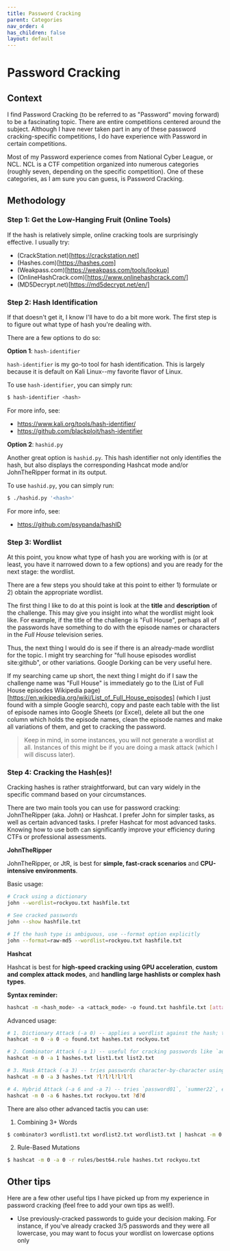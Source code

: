 ```yaml
---
title: Password Cracking
parent: Categories
nav_order: 4
has_children: false
layout: default
---
```


# Password Cracking

## Context

I find Password Cracking (to be referred to as "Password" moving forward) to be a fascinating topic. There are entire competitions centered around the subject. Although I have never taken part in any of these password cracking-specific competitions, I do have experience with Password in certain competitions.

Most of my Password experience comes from National Cyber League, or NCL. NCL is a CTF competition organized into numerous categories (roughly seven, depending on the specific competition). One of these categories, as I am sure you can guess, is Password Cracking.

## Methodology

### Step 1: Get the Low-Hanging Fruit (Online Tools)

If the hash is relatively simple, online cracking tools are surprisingly effective. I usually try:

 * (CrackStation.net)[https://crackstation.net]
 * (Hashes.com)[https://hashes.com]
 * (Weakpass.com)[https://weakpass.com/tools/lookup]
 * (OnlineHashCrack.com)[https://www.onlinehashcrack.com/]
 * (MD5Decrypt.net)[https://md5decrypt.net/en/]


### Step 2: Hash Identification

If that doesn't get it, I know I'll have to do a bit more work. The first step is to figure out what type of hash you're dealing with.

There are a few options to do so:

**Option 1**: `hash-identifier`

`hash-identifier` is my go-to tool for hash identification. This is largely because it is default on Kali Linux--my favorite flavor of Linux.

To use `hash-identifier`, you can simply run:
```bash
$ hash-identifier <hash>
```

For more info, see:
 * https://www.kali.org/tools/hash-identifier/
 * https://github.com/blackploit/hash-identifier

**Option 2**: `hashid.py`

Another great option is `hashid.py`. This hash identifier not only identifies the hash, but also displays the corresponding Hashcat mode and/or JohnTheRipper format in its output.

To use `hashid.py`, you can simply run:
```bash
$ ./hashid.py '<hash>'
```

For more info, see:
 * https://github.com/psypanda/hashID

### Step 3: Wordlist

At this point, you know what type of hash you are working with is (or at least, you have it narrowed down to a few options) and you are ready for the next stage: the wordlist.

There are a few steps you should take at this point to either 1) formulate or 2) obtain the appropriate wordlist.

The first thing I like to do at this point is look at the **title** and **description** of the challenge. This may give you insight into what the wordlist might look like. For example, if the title of the challenge is "Full House", perhaps all of the passwords have something to do with the episode names or characters in the *Full House* television series.

Thus, the next thing I would do is see if there is an already-made wordlist for the topic. I might try searching for "full house episodes wordlist site:github", or other variations. Google Dorking can be very useful here.

If my searching came up short, the next thing I might do if I saw the challenge name was "Full House" is immediately go to the (List of Full House episodes Wikipedia page)[https://en.wikipedia.org/wiki/List_of_Full_House_episodes] (which I just found with a simple Google search), copy and paste each table with the list of episode names into Google Sheets (or Excel), delete all but the one column which holds the episode names, clean the episode names and make all variations of them, and get to cracking the password.

> Keep in mind, in some instances, you will not generate a wordlist at all. Instances of this might be if you are doing a mask attack (which I will discuss later).

### Step 4: Cracking the Hash(es)!

Cracking hashes is rather straightforward, but can vary widely in the specific command based on your circumstances.

There are two main tools you can use for password cracking: JohnTheRipper (aka. John) or Hashcat. I prefer John for simpler tasks, as well as certain advanced tasks. I prefer Hashcat for most advanced tasks. Knowing how to use both can significantly improve your efficiency during CTFs or professional assessments.

**JohnTheRipper**

JohnTheRipper, or JtR, is best for **simple, fast-crack scenarios** and **CPU-intensive environments**.

Basic usage:
```bash
# Crack using a dictionary
john --wordlist=rockyou.txt hashfile.txt

# See cracked passwords
john --show hashfile.txt

# If the hash type is ambiguous, use --format option explicitly
john --format=raw-md5 --wordlist=rockyou.txt hashfile.txt
```

**Hashcat**

Hashcat is best for **high-speed cracking using GPU acceleration**, **custom and complex attack modes**, and **handling large hashlists or complex hash types**.

**Syntax reminder:**
```bash
hashcat -m <hash_mode> -a <attack_mode> -o found.txt hashfile.txt [attack-specific-params]
```

Advanced usage:
```bash
# 1. Dictionary Attack (-a 0) -- applies a wordlist against the hash; this is the most common attack mode
hashcat -m 0 -a 0 -o found.txt hashes.txt rockyou.txt

# 2. Combinator Attack (-a 1) -- useful for cracking passwords like `admin123`, `summer2024` by combining two words
hashcat -m 0 -a 1 hashes.txt list1.txt list2.txt

# 3. Mask Attack (-a 3) -- tries passwords character-by-character using patterns, useful for brute-forcing short passwords
hashcat -m 0 -a 3 hashes.txt ?l?l?l?l?l?l

# 4. Hybrid Attack (-a 6 and -a 7) -- tries `password01`, `summer22`, etc
hashcat -m 0 -a 6 hashes.txt rockyou.txt ?d?d
```

There are also other advanced tactis you can use:

1. Combining 3+ Words

```bash
$ combinator3 wordlist1.txt wordlist2.txt wordlist3.txt | hashcat -m 0 -a 0 hashes.txt --stdin
```

2. Rule-Based Mutations

```bash
$ hashcat -m 0 -a 0 -r rules/best64.rule hashes.txt rockyou.txt
```

## Other tips

Here are a few other useful tips I have picked up from my experience in password cracking (feel free to add your own tips as well!).

 * Use previously-cracked passwords to guide your decision making. For instance, if you've already cracked 3/5 passwords and they were all lowercase, you may want to focus your wordlist on lowercase options only
